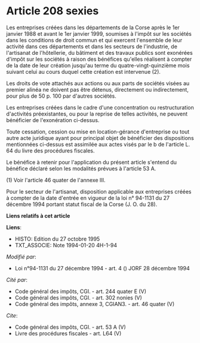# Article 208 sexies

Les entreprises créées dans les départements de la Corse après le 1er janvier 1988 et avant le 1er janvier 1999, soumises à
l'impôt sur les sociétés dans les conditions de droit commun et qui exercent l'ensemble de leur activité dans ces
départements et dans les secteurs de l'industrie, de l'artisanat de l'hôtellerie, du bâtiment et des travaux publics sont
exonérées d'impôt sur les sociétés à raison des bénéfices qu'elles réalisent à compter de la date de leur création jusqu'au
terme du quatre-vingt-quinzième mois suivant celui au cours duquel cette création est intervenue (2). 

Les droits de vote attachés aux actions ou aux parts de sociétés visées au premier alinéa ne doivent pas être détenus,
directement ou indirectement, pour plus de 50 p. 100 par d'autres sociétés. 

Les entreprises créées dans le cadre d'une concentration ou restructuration d'activités préexistantes, ou pour la reprise de
telles activités, ne peuvent bénéficier de l'exonération ci-dessus. 

Toute cessation, cession ou mise en location-gérance d'entreprise ou tout autre acte juridique ayant pour principal objet de
bénéficier des dispositions mentionnées ci-dessus est assimilée aux actes visés par le b de l'article L. 64 du livre des
procédures fiscales. 

Le bénéfice à retenir pour l'application du présent article s'entend du bénéfice déclaré selon les modalités prévues à
l'article 53 A. 

(1) Voir l'article 46 quater de l'annexe III. 

Pour le secteur de l'artisanat, disposition applicable aux entreprises créées à compter de la date d'entrée en vigueur de la
loi n° 94-1131 du 27 décembre 1994 portant statut fiscal de la Corse (J. O. du 28).

**Liens relatifs à cet article**

**Liens**:

  - HISTO: Edition du 27 octobre 1995
  - TXT_ASSOCIE: Note 1994-01-20 4H-1-94

_Modifié par_:

  - Loi n°94-1131 du 27 décembre 1994 - art. 4 () JORF 28 décembre 1994

_Cité par_:

  - Code général des impôts, CGI. - art. 244 quater E (V)
  - Code général des impôts, CGI. - art. 302 nonies (V)
  - Code général des impôts, annexe 3, CGIAN3. - art. 46 quater (V)

_Cite_:

  - Code général des impôts, CGI. - art. 53 A (V)
  - Livre des procédures fiscales - art. L64 (V)
